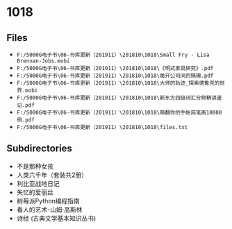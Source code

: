 # 1018

## Files

- `F:/5000G电子书\06-书库更新（201911）\201810\1018\Small Fry - Lisa Brennan-Jobs.mobi`
- `F:/5000G电子书\06-书库更新（201911）\201810\1018\《明式家具研究》.pdf`
- `F:/5000G电子书\06-书库更新（201911）\201810\1018\凿开公司间的隔栅.pdf`
- `F:/5000G电子书\06-书库更新（201911）\201810\1018\大师的轨迹_探索德鲁克的世界.mobi`
- `F:/5000G电子书\06-书库更新（201911）\201810\1018\新东方四级词汇分频精讲速记.pdf`
- `F:/5000G电子书\06-书库更新（201911）\201810\1018\萌翻你的手帐简笔画10000例.pdf`
- `F:/5000G电子书\06-书库更新（201911）\201810\1018\files.txt`

## Subdirectories

- 不是那种女孩
- 人类六千年（套装共2册）
- 利比亚战地日记
- 失忆的爱丽丝
- 树莓派Python编程指南
- 看人的艺术-山姆·高斯林
- 诗经 (古典文学基本知识丛书)

